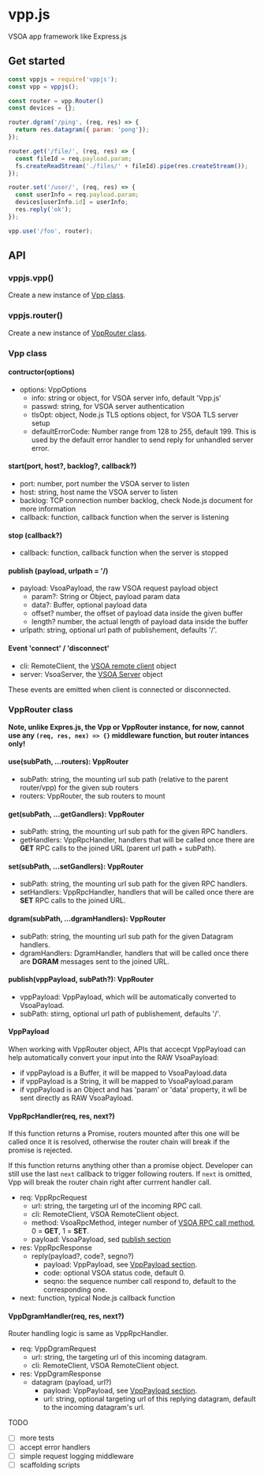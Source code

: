 vpp.js
====

VSOA app framework like Express.js

## Get started

``` JavaScript
const vppjs = require('vppjs');
const vpp = vppjs();

const router = vpp.Router()
const devices = {};

router.dgram('/ping', (req, res) => {
  return res.datagram({ param: 'pong'});
});

router.get('/file/', (req, res) => {
  const fileId = req.payload.param;
  fs.createReadStream('./files/' + fileId).pipe(res.createStream());
});

router.set('/user/', (req, res) => {
  const userInfo = req.payload.param;
  devices[userInfo.id] = userInfo;
  res.reply('ok');
});

vpp.use('/foo', router);
```

## API 

### vppjs.vpp() 

Create a new instance of [Vpp class](#vpp-class).

### vppjs.router() 

Create a new instance of [VppRouter class](#vpprouter-class).

### Vpp class

#### contructor(options)
- options: VppOptions
  - info: string or object, for VSOA server info, default 'Vpp.js'
  - passwd: string, for VSOA server authentication
  - tlsOpt: object, Node.js TLS options object, for VSOA TLS server setup
  - defaultErrorCode: Number range from 128 to 255, default 199. This is used
    by the default error handler to send reply for unhandled server error.

#### start(port, host?, backlog?, callback?)
- port: number, port number the VSOA server to listen
- host: string, host name the VSOA server to listen
- backlog: TCP connection number backlog, check Node.js document for more
  information
- callback: function, callback function when the server is listening

#### stop (callback?)
- callback: function, callback function when the server is stopped

#### publish (payload, urlpath = '/)
- payload: VsoaPayload, the raw VSOA request payload object
  - param?: String or Object, payload param data
  - data?: Buffer, optional payload data
  - offset? number, the offset of payload data inside the given buffer
  - length? number, the actual length of payload data inside the buffer
- urlpath: string, optional url path of publishement, defaults '/'.

#### Event 'connect' / 'disconnect'

- cli: RemoteClient, the [VSOA remote client](https://www.edgeros.com/edgeros/api/VSOA%20EXTENSION/vsoa.html#VSOA%20Remote%20Client%20Object) object
- server: VsoaServer, the [VSOA Server](https://www.edgeros.com/edgeros/api/VSOA%20EXTENSION/vsoa.html#VSOA%20Server%20Object) object

These events are emitted when client is connected or disconnected.

### VppRouter class

**Note, unlike Expres.js, the Vpp or VppRouter instance, for now, cannot use any
 `(req, res, nex) => {}` middleware function, but router intances only!**

#### use(subPath, ...routers): VppRouter
- subPath: string, the mounting url sub path (relative to the parent router/vpp)
  for the given sub routers
- routers: VppRouter, the sub routers to mount

#### get(subPath, ...getGandlers): VppRouter
- subPath: string, the mounting url sub path for the given RPC handlers.
- getHandlers: VppRpcHandler, handlers that will be called once there are **GET**
  RPC calls to the joined URL (parent url path + subPath).

#### set(subPath, ...setGandlers): VppRouter
- subPath: string, the mounting url sub path for the given RPC handlers.
- setHandlers: VppRpcHandler, handlers that will be called once there are **SET**
  RPC calls to the joined URL.

#### dgram(subPath, ...dgramHandlers): VppRouter
- subPath: string, the mounting url sub path for the given Datagram handlers.
- dgramHandlers: DgramHandler, handlers that will be called once there are **DGRAM**
  messages sent to the joined URL.

#### publish(vppPayload, subPath?): VppRouter
- vppPayload: VppPayload, which will be automatically converted to VsoaPayload.
- subPath: stirng, optional url path of publishement, defaults '/'.

#### VppPayload

When working with VppRouter object, APIs that accecpt VppPayload can help
automatically convert your input into the RAW VsoaPayload:
- if vppPayload is a Buffer, it will be mapped to VsoaPayload.data
- if vppPayload is a String, it will be mapped to VsoaPayload.param
- if vppPayload is an Object and has 'param' or 'data' property, it wll be 
  sent directly as RAW VsoaPayload.

#### VppRpcHandler(req, res, next?)

If this function returns a Promise, routers mounted after this one will be called
once it is resolved, otherwise the router chain will break if the promise is rejected.

If this function returns anything other than a promise object. Developer can 
still use the last `next` callback to trigger following routers. If `next` is
omitted, Vpp will break the router chain right after currrent handler call.

- req: VppRpcRequest
  - url: string, the targeting url of the incoming RPC call.
  - cli: RemoteClient, VSOA RemoteClient object.
  - method: VsoaRpcMethod, integer number of [VSOA RPC call method](https://www.edgeros.com/edgeros/api/VSOA%20EXTENSION/vsoa.html#vsoa.method), 0 = **GET**, 1 = **SET**.
  - payload: VsoaPayload, sed [publish section](#publish-payload-urlpath)
- res: VppRpcResponse
  - reply(payload?, code?, segno?)
    - payload: VppPayload, see [VppPayload section](#vpppayload).
    - code: optional VSOA status code, default 0.
    - seqno: the sequence number call respond to, default to the corresponding one.
- next: function, typical Node.js callback function

#### VppDgramHandler(req, res, next?)

Router handling logic is same as VppRpcHandler.

- req: VppDgramRequest
  - url: string, the targeting url of this incoming datagram.
  - cli: RemoteClient, VSOA RemoteClient object.
- res: VppDgramResponse
  - datagram (payload, url?)
    - payload: VppPayload, see [VppPayload section](#vpppayload).
    - url: string, optional targeting url of this replying datagram, default to 
      the incoming datagram's url.



TODO
- [ ] more tests
- [ ] accept error handlers
- [ ] simple request logging middleware
- [ ] scaffolding scripts